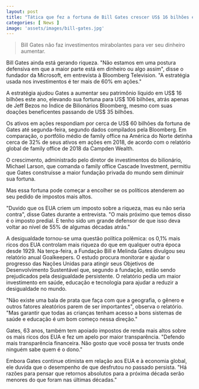 ```yaml
---
layout: post
title: "Tática que fez a fortuna de Bill Gates crescer US$ 16 bilhões é bem simples"
categories: [ News ]
image: 'assets/images/bill-gates.jpg'
---
```


> Bill Gates não faz investimentos mirabolantes para ver seu dinheiro aumentar.

Bill Gates ainda está gerando riqueza. "Não estamos em uma postura defensiva em que a maior parte está em dinheiro ou algo assim", disse o fundador da Microsoft, em entrevista à Bloomberg Television. "A estratégia usada nos investimentos é ter mais de 60% em ações."

A estratégia ajudou Gates a aumentar seu patrimônio líquido em US$ 16 bilhões este ano, elevando sua fortuna para US$ 106 bilhões, atrás apenas de Jeff Bezos no Índice de Bilionários Bloomberg, mesmo com suas doações beneficentes passando de US$ 35 bilhões.

Os ativos em ações respondiam por cerca de US$ 60 bilhões da fortuna de Gates até segunda-feira, segundo dados compilados pela Bloomberg. Em comparação, o portfólio médio de family office na América do Norte detinha cerca de 32% de seus ativos em ações em 2018, de acordo com o relatório global de family office de 2018 da Campden Wealth.

O crescimento, administrado pelo diretor de investimentos do bilionário, Michael Larson, que comanda o family office Cascade Investment, permitiu que Gates construísse a maior fundação privada do mundo sem diminuir sua fortuna.

<script async src="https://pagead2.googlesyndication.com/pagead/js/adsbygoogle.js"></script>
<!-- Informat -->
<ins class="adsbygoogle"
     style="display:block"
     data-ad-client="ca-pub-2838251107855362"
     data-ad-slot="2327980059"
     data-ad-format="auto"
     data-full-width-responsive="true"></ins>
<script>
(adsbygoogle = window.adsbygoogle || []).push({});
</script>

Mas essa fortuna pode começar a encolher se os políticos atenderem ao seu pedido de impostos mais altos.

"Duvido que os EUA criem um imposto sobre a riqueza, mas eu não seria contra", disse Gates durante a entrevista. "O mais próximo que temos disso é o imposto predial. E tenho sido um grande defensor de que isso deva voltar ao nível de 55% de algumas décadas atrás."

A desigualdade tornou-se uma questão política polêmica: os 0,1% mais ricos dos EUA controlam mais riqueza do que em qualquer outra época desde 1929. Na terça-feira, a Fundação Bill e Melinda Gates divulgou seu relatório anual Goalkeepers. O estudo procura monitorar e ajudar o progresso das Nações Unidas para atingir seus Objetivos de Desenvolvimento Sustentável que, segundo a fundação, estão sendo prejudicados pela desigualdade persistente. O relatório pedia um maior investimento em saúde, educação e tecnologia para ajudar a reduzir a desigualdade no mundo.

"Não existe uma bala de prata que faça com que a geografia, o gênero e outros fatores aleatórios parem de ser importantes", observa o relatório. "Mas garantir que todas as crianças tenham acesso a bons sistemas de saúde e educação é um bom começo nessa direção."

Gates, 63 anos, também tem apoiado impostos de renda mais altos sobre os mais ricos dos EUA e fez um apelo por maior transparência. "Defendo mais transparência financeira. Não gosto que você possa ter trusts onde ninguém sabe quem é o dono."

Embora Gates continue otimista em relação aos EUA e à economia global, ele duvida que o desempenho de que desfrutou no passado persista. "Há razões para pensar que retornos absolutos para a próxima década serão menores do que foram nas últimas décadas."
<div id="46254-28"><script src="//ads.themoneytizer.com/s/gen.js?type=28"></script><script src="//ads.themoneytizer.com/s/requestform.js?siteId=46254&formatId=28"></script></div>
